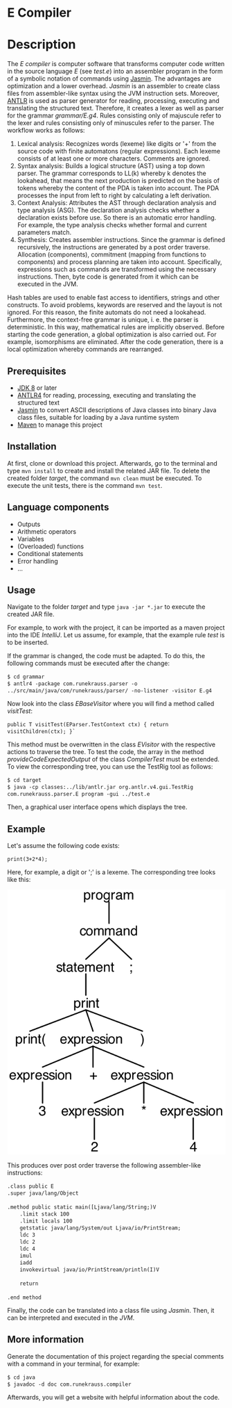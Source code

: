 E Compiler
============

# Description
The *E compiler* is computer software that transforms computer code written in the source language *E* (see *test.e*) into an assembler program in the form of a symbolic notation of commands using [Jasmin](http://jasmin.sourceforge.net). The advantages are optimization and a lower overhead. *Jasmin* is an assembler to create class files from assembler-like syntax using the JVM instruction sets. Moreover, [ANTLR](http://jasmin.sourceforge.net) is used as parser generator for reading, processing, executing and translating the structured text. Therefore, it creates a lexer as well as parser for the grammar *grammar/E.g4*. Rules consisting only of majuscule refer to the lexer and rules consisting only of minuscules refer to the parser. The workflow works as follows:

1. Lexical analysis: Recognizes words (lexeme) like digits or '+' from the source code with finite automatons (regular expressions). Each lexeme consists of at least one or more characters. Comments are ignored.
2. Syntax analysis: Builds a logical structure (AST) using a top down parser. The grammar corresponds to LL(k) whereby k denotes the lookahead, that means the next production is predicted on the basis of tokens whereby the content of the PDA is taken into account. The PDA processes the input from left to right by calculating a left derivation.
3. Context Analysis: Attributes the AST through declaration analysis and type analysis (ASG). The declaration analysis checks whether a declaration exists before use. So there is an automatic error handling. For example, the type analysis checks whether formal and current parameters match.
4. Synthesis: Creates assembler instructions. Since the grammar is defined recursively, the instructions are generated by a post order traverse. Allocation (components), commitment (mapping from functions to components) and process planning are taken into account. Specifically, expressions such as commands are transformed using the necessary instructions. Then, byte code is generated from it which can be executed in the JVM.

Hash tables are used to enable fast access to identifiers, strings and other constructs. To avoid problems, keywords are reserved and the layout is not ignored. For this reason, the finite automats do not need a lookahead. Furthermore, the context-free grammar is unique, i. e. the parser is deterministic. In this way, mathematical rules are implicitly observed. Before starting the code generation, a global optimization is also carried out. For example, isomorphisms are eliminated. After the code generation, there is a local optimization whereby commands are rearranged.

## Prerequisites
+ [JDK 8](http://www.oracle.com/technetwork/java/javase/downloads/jdk8-downloads-2133151.html) or later
+ [ANTLR4](http://www.antlr.org) for reading, processing, executing and translating the structured text
+ [Jasmin](http://jasmin.sourceforge.net) to convert ASCII descriptions of Java classes into binary Java class files, suitable for loading by a Java runtime system
+ [Maven](http://maven.apache.org) to manage this project

## Installation
At first, clone or download this project. Afterwards, go to the terminal and type `mvn install` to create and install the related JAR file. To delete the created folder *target*, the command `mvn clean` must be executed. To execute the unit tests, there is the command `mvn test`.

## Language components
+ Outputs
+ Arithmetic operators
+ Variables
+ (Overloaded) functions
+ Conditional statements
+ Error handling
+ ...

## Usage
Navigate to the folder *target* and type `java -jar *.jar` to execute the created JAR file. 

For example, to work with the project, it can be imported as a maven project into the IDE *IntelliJ*. Let us assume, for example, that the example rule *test* is to be inserted.

If the grammar is changed, the code must be adapted. To do this, the following commands must be executed after the change:

```
$ cd grammar
$ antlr4 -package com.runekrauss.parser -o ../src/main/java/com/runekrauss/parser/ -no-listener -visitor E.g4
```

Now look into the class *EBaseVisitor* where you will find a method called *visitTest*:

```
public T visitTest(EParser.TestContext ctx) { return visitChildren(ctx); }`
```

This method must be overwritten in the class *EVisitor* with the respective actions to traverse the tree. To test the code, the array in the method *provideCodeExpectedOutput* of the class *CompilerTest* must be extended. To view the corresponding tree, you can use the TestRig tool as follows:

```
$ cd target
$ java -cp classes:../lib/antlr.jar org.antlr.v4.gui.TestRig com.runekrauss.parser.E program -gui ../test.e
```

Then, a graphical user interface opens which displays the tree.

## Example

Let's assume the following code exists:

```
print(3+2*4);
```

Here, for example, a digit or ';' is a lexeme. The corresponding tree looks like this:

![Parser Tree](img/parse_tree.png "Parser Tree")

This produces over post order traverse the following assembler-like instructions:

```
.class public E
.super java/lang/Object

.method public static main([Ljava/lang/String;)V
	.limit stack 100
	.limit locals 100
	getstatic java/lang/System/out Ljava/io/PrintStream;
	ldc 3
	ldc 2
	ldc 4
	imul
	iadd
	invokevirtual java/io/PrintStream/println(I)V

	return

.end method
```

Finally, the code can be translated into a class file using *Jasmin*. Then, it can be interpreted and executed in the *JVM*.

## More information
Generate the documentation of this project regarding the special comments with a command in your terminal, for example:

```
$ cd java
$ javadoc -d doc com.runekrauss.compiler
```

Afterwards, you will get a website with helpful information about the code.